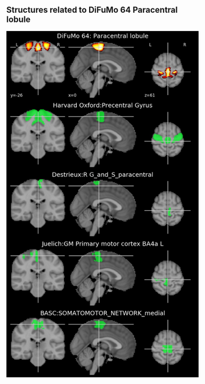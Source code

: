 


## Structures related to DiFuMo 64 Paracentral lobule

![28](28.jpg "Structures related to DiFuMo 64 Paracentral lobule")
